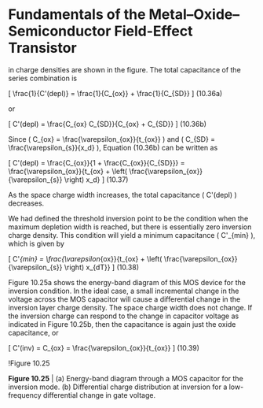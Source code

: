 # Fundamentals of the Metal–Oxide–Semiconductor Field-Effect Transistor

in charge densities are shown in the figure. The total capacitance of the series combination is

\[
\frac{1}{C'(depl)} = \frac{1}{C_{ox}} + \frac{1}{C_{SD}}
\]
(10.36a)

or

\[
C'(depl) = \frac{C_{ox} C_{SD}}{C_{ox} + C_{SD}}
\]
(10.36b)

Since \( C_{ox} = \frac{\varepsilon_{ox}}{t_{ox}} \) and \( C_{SD} = \frac{\varepsilon_{s}}{x_d} \), Equation (10.36b) can be written as

\[
C'(depl) = \frac{C_{ox}}{1 + \frac{C_{ox}}{C_{SD}}} = \frac{\varepsilon_{ox}}{t_{ox} + \left( \frac{\varepsilon_{ox}}{\varepsilon_{s}} \right) x_d}
\]
(10.37)

As the space charge width increases, the total capacitance \( C'(depl) \) decreases.

We had defined the threshold inversion point to be the condition when the maximum depletion width is reached, but there is essentially zero inversion charge density. This condition will yield a minimum capacitance \( C'_{min} \), which is given by

\[
C'_{min} = \frac{\varepsilon_{ox}}{t_{ox} + \left( \frac{\varepsilon_{ox}}{\varepsilon_{s}} \right) x_{dT}}
\]
(10.38)

Figure 10.25a shows the energy-band diagram of this MOS device for the inversion condition. In the ideal case, a small incremental change in the voltage across the MOS capacitor will cause a differential change in the inversion layer charge density. The space charge width does not change. If the inversion charge can respond to the change in capacitor voltage as indicated in Figure 10.25b, then the capacitance is again just the oxide capacitance, or

\[
C'(inv) = C_{ox} = \frac{\varepsilon_{ox}}{t_{ox}}
\]
(10.39)

!Figure 10.25

**Figure 10.25** | (a) Energy-band diagram through a MOS capacitor for the inversion mode. (b) Differential charge distribution at inversion for a low-frequency differential change in gate voltage.
